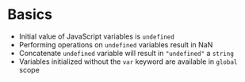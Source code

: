 # Basics

- Initial value of JavaScript variables is `undefined`
- Performing operations on `undefined` variables result in NaN
- Concatenate `undefined` variable will result in `"undefined"` a `string`
- Variables initialized without the `var` keyword are available in `global` scope
